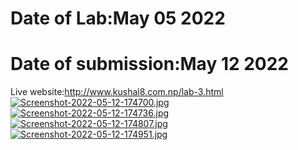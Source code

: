 # Date of Lab:May 05 2022
# Date of submission:May 12 2022
Live website:http://www.kushal8.com.np/lab-3.html
[![Screenshot-2022-05-12-174700.jpg](https://i.postimg.cc/YCqnq0h7/Screenshot-2022-05-12-174700.jpg)](https://postimg.cc/WhC652GY)
[![Screenshot-2022-05-12-174736.jpg](https://i.postimg.cc/d3j6JcFD/Screenshot-2022-05-12-174736.jpg)](https://postimg.cc/64TnhSyN)
[![Screenshot-2022-05-12-174807.jpg](https://i.postimg.cc/kMvv69rg/Screenshot-2022-05-12-174807.jpg)](https://postimg.cc/grrZQCkC)
[![Screenshot-2022-05-12-174951.jpg](https://i.postimg.cc/8z26Xn8Y/Screenshot-2022-05-12-174951.jpg)](https://postimg.cc/FYxz7pHb)
